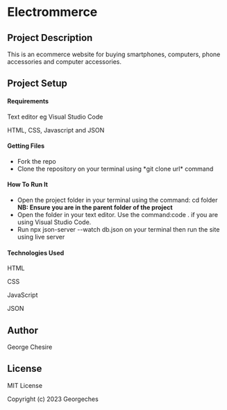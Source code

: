 <h1>Electrommerce</h1>
<h2>Project Description</h2>
This is an ecommerce website for buying smartphones, computers, phone accessories and computer accessories. 
<h2>Project Setup</h2>
<h4>Requirements</h4>
<p>Text editor eg Visual Studio Code<p>
<p>HTML, CSS, Javascript and JSON
<h4>Getting Files</h4>
<ul>
<li>Fork the repo</li>
<li>Clone the repository on your terminal using *git clone url* command</li>
</ul>

<h4>How To Run It</h4>
<ul>
<li>Open the project folder in your terminal using the command: cd folder <b>NB: Ensure you are in the parent folder of the project</b></li>
<li>Open the folder in your text editor. Use the command:code . if you are using Visual Studio Code.</li>
<li>Run npx json-server --watch db.json on your terminal then run the site using live server</li>
</ul>

<h4>Technologies Used</h4>
<p>HTML</p>
<p>CSS</p>
<p>JavaScript</p>
<p>JSON</p>

<h2>Author</h2>
<p>George Chesire</p>

<h2>License</h2>
<p>MIT License

Copyright (c) 2023 Georgeches</p>
